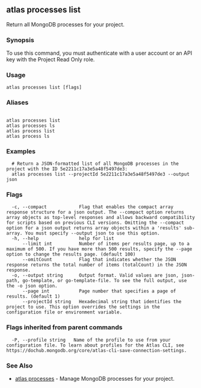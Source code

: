 ## atlas processes list

Return all MongoDB processes for your project.


### Synopsis

To use this command, you must authenticate with a user account or an API key with the Project Read Only role.


### Usage
```
atlas processes list [flags]
```

### Aliases
```

atlas processes list
atlas processes ls
atlas process list
atlas process ls
```

### Examples

```
  # Return a JSON-formatted list of all MongoDB processes in the project with the ID 5e2211c17a3e5a48f5497de3:
  atlas processes list --projectId 5e2211c17a3e5a48f5497de3 --output json
```


### Flags

```
  -c, --compact            Flag that enables the compact array response structure for a json output. The --compact option returns array objects as top-level responses and allows backward compatibility for scripts based on previous CLI versions. Omitting the --compact option for a json output returns array objects within a 'results' sub-array. You must specify --output json to use this option.
  -h, --help               help for list
      --limit int          Number of items per results page, up to a maximum of 500. If you have more than 500 results, specify the --page option to change the results page. (default 100)
      --omitCount          Flag that indicates whether the JSON response returns the total number of items (totalCount) in the JSON response.
  -o, --output string      Output format. Valid values are json, json-path, go-template, or go-template-file. To see the full output, use the -o json option.
      --page int           Page number that specifies a page of results. (default 1)
      --projectId string   Hexadecimal string that identifies the project to use. This option overrides the settings in the configuration file or environment variable.

```


### Flags inherited from parent commands

```
  -P, --profile string   Name of the profile to use from your configuration file. To learn about profiles for the Atlas CLI, see https://dochub.mongodb.org/core/atlas-cli-save-connection-settings.

```

### See Also


* [atlas processes](atlas_processes.md)	- Manage MongoDB processes for your project.



